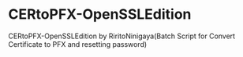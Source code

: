 # CERtoPFX-OpenSSLEdition
CERtoPFX-OpenSSLEdition by RiritoNinigaya(Batch Script for Convert Certificate to PFX and resetting password)
